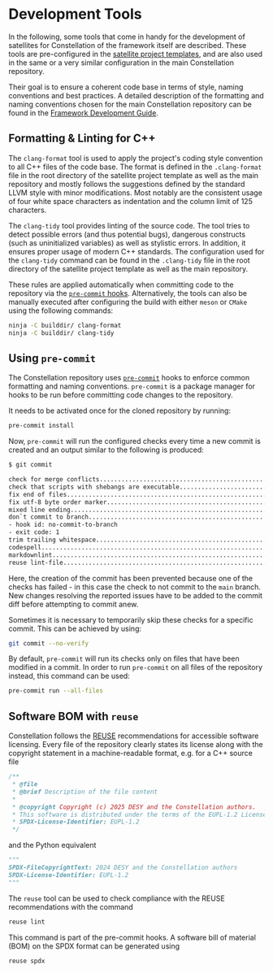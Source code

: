 # Development Tools

In the following, some tools that come in handy for the development of satellites for Constellation of the framework itself are described.
These tools are pre-configured in the [satellite project templates](templates), and are also used in the same or a very similar configuration in the main Constellation repository.

Their goal is to ensure a coherent code base in terms of style, naming conventions and best practices.
A detailed description of the formatting and naming conventions chosen for the main Constellation repository can be found in the [Framework Development Guide](/framework_reference/naming).

## Formatting & Linting for C++

The `clang-format` tool is used to apply the project's coding style convention to all C++ files of the code base.
The format is defined in the `.clang-format` file in the root directory of the satellite project template as well as the main repository and mostly follows the suggestions defined by the standard LLVM style with minor modifications.
Most notably are the consistent usage of four white space characters as indentation and the column limit of 125 characters.

The `clang-tidy` tool provides linting of the source code.
The tool tries to detect possible errors (and thus potential bugs), dangerous constructs (such as uninitialized variables) as well as stylistic errors.
In addition, it ensures proper usage of modern C++ standards.
The configuration used for the `clang-tidy` command can be found in the `.clang-tidy` file in the root directory of the satellite project template as well as the main repository.

These rules are applied automatically when committing code to the repository via the [`pre-commit` hooks](#using-pre-commit).
Alternatively, the tools can also be manually executed after configuring the build with either `meson` or `CMake` using the following commands:

```sh
ninja -C builddir/ clang-format
ninja -C builddir/ clang-tidy
```

## Using `pre-commit`

The Constellation repository uses [`pre-commit`](https://pre-commit.com/) hooks to enforce common formatting and naming conventions.
`pre-commit` is a package manager for hooks to be run before committing code changes to the repository.

It needs to be activated once for the cloned repository by running:

```sh
pre-commit install
```

Now, `pre-commit` will run the configured checks every time a new commit is created and an output similar to the following is produced:

```sh
$ git commit

check for merge conflicts................................................Passed
check that scripts with shebangs are executable..........................Passed
fix end of files.........................................................Passed
fix utf-8 byte order marker..............................................Passed
mixed line ending........................................................Passed
don`t commit to branch...................................................Failed
- hook id: no-commit-to-branch
- exit code: 1
trim trailing whitespace.................................................Passed
codespell................................................................Passed
markdownlint.............................................................Passed
reuse lint-file..........................................................Passed
```

Here, the creation of the commit has been prevented because one of the checks has failed - in this case the check to not commit to the `main` branch.
New changes resolving the reported issues have to be added to the commit diff before attempting to commit anew.

Sometimes it is necessary to temporarily skip these checks for a specific commit.
This can be achieved by using:

```sh
git commit --no-verify
```

By default, `pre-commit` will run its checks only on files that have been modified in a commit.
In order to run `pre-commit` on all files of the repository instead, this command can be used:

```sh
pre-commit run --all-files
```

## Software BOM with `reuse`

Constellation follows the [REUSE](https://reuse.software/) recommendations for accessible software licensing.
Every file of the repository clearly states its license along with the copyright statement in a machine-readable format, e.g. for a C++ source file

```cpp
/**
 * @file
 * @brief Description of the file content
 *
 * @copyright Copyright (c) 2025 DESY and the Constellation authors.
 * This software is distributed under the terms of the EUPL-1.2 License, copied verbatim in the file "LICENSE.md".
 * SPDX-License-Identifier: EUPL-1.2
 */
```

and the Python equivalent

```py
"""
SPDX-FileCopyrightText: 2024 DESY and the Constellation authors
SPDX-License-Identifier: EUPL-1.2
"""
```

The `reuse` tool can be used to check compliance with the REUSE recommendations with the command

```sh
reuse lint
```

This command is part of the pre-commit hooks. A software bill of material (BOM) on the SPDX format can be generated using

```sh
reuse spdx
```
